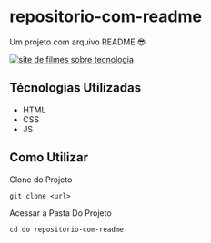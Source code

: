 # repositorio-com-readme

Um projeto com arquivo README 😎

[<img src="./gif/filmes-sobre-tecnologia.gif" alt="site de filmes sobre tecnologia">](https://www.google.com/search?sca_esv=2aa9326b59375f61&sca_upv=1&rlz=1C1CHBD_pt-PTBR954BR954&sxsrf=ADLYWIKyDp9QGUSNAWBeUkzra4pYH4YTag:1724075047373&q=Filmes+sobre+tecnologia&sa=X&ved=2ahUKEwjT346GmIGIAxUrppUCHa6MDc0Q1QJ6BAg7EAE&biw=1600&bih=870&dpr=0.9#wvs=q:Filmes%2520sobre,stick:H4sIAAAAAAAAAFWRvW_UQBDFY-OgxBdQdFEklAoh4QIp8Xnt9UckK4IC0dAAvbVf3vNlz_btrn1wVZo0LqkpEA0NBfwZlDSUFDSI9EgpKLjjfEWa0fvNmzcaaXbu_jS-mIP939c_Do4-mm8_ff1uvDft3ZekwYy-aqfDC9O-hSQfXhvDP4Z9-3nVFkwdXRn2ryU9LcSUqcOtrYuze-Yjs9an34yx1rU6dd2i1KzUxwLhE1LJ-oRXFRdsqafurGFyueVsXslzVSPC0mcMUUcjnhYlbYguqtJpFMsqQTPFkCTjVMuGOQKVPK318ZMXTkHTtfPQfwwJglFMYEBxThOIbphNsSwejDw_ACCB_ggCGAcgAImzuqtRqbuedfJCaCYZzW72H-xfXb77O7CHO-7UHUXEa_c6647LXc_D8SIIJmW-4bGX-DgjcMOTiMcYJ7SzBqusB0I4ClVn_d_kRWXSWbsrCWbnc9FZ9kqHoTcTfg-RioNw0gdiosO-n3GVy7xP4zYeg94QszDHsIc2zvh8tAGVgdd1D2-CLFksPmzvrT94X1VYss_b5j_HFLVtEAIAAA,nfpr:1&wxpd=browse:true
)

## Técnologias Utilizadas
- HTML
- CSS
- JS

## Como Utilizar

Clone do Projeto

```
git clone <url>
```
Acessar a Pasta Do Projeto

```
cd do repositorio-com-readme
```
